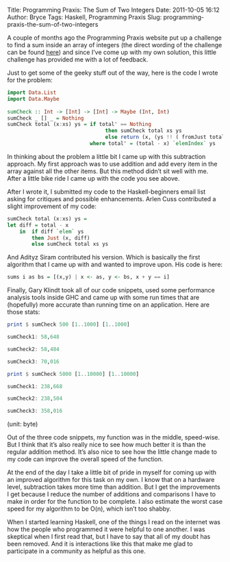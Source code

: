 Title: Programming Praxis: The Sum of Two Integers
Date: 2011-10-05 16:12
Author: Bryce
Tags: Haskell, Programming Praxis
Slug: programming-praxis-the-sum-of-two-integers

A couple of months ago the Programming Praxis website put up a challenge
to find a sum inside an array of integers (the direct wording of the
challenge can be found
[here](http://programmingpraxis.com/2011/07/19/sum-of-two-integers/))
and since I’ve come up with my own solution, this little challenge has
provided me with a lot of feedback.

Just to get some of the geeky stuff out of the way, here is the code I
wrote for the problem:

```haskell
import Data.List
import Data.Maybe
 
sumCheck :: Int -> [Int] -> [Int] -> Maybe (Int, Int)
sumCheck _ [] _ = Nothing
sumCheck total (x:xs) ys = if total' == Nothing 
                                then sumCheck total xs ys
                                else return (x, (ys !! ( fromJust total')))
                           where total' = (total - x) `elemIndex` ys
```

In thinking about the problem a little bit I came up with this
subtraction approach. My first approach was to use addition and add
every item in the array against all the other items. But this method
didn’t sit well with me. After a little bike ride I came up with the
code you see above.

After I wrote it, I submitted my code to the Haskell-beginners email
list asking for critiques and possible enhancements. Arlen Cuss
contributed a slight improvement of my code:

```haskell
sumCheck total (x:xs) ys =
let diff = total - x
    in  if diff `elem` ys
        then Just (x, diff)
        else sumCheck total xs ys
```

And Adityz Siram contributed his version. Which is basically the first
algorithm that I came up with and wanted to improve upon. His code is
here:

```haskell
sums i as bs = [(x,y) | x <- as, y <- bs, x + y == i]
```


Finally, Gary Klindt took all of our code snippets, used some
performance analysis tools inside GHC and came up with some run times
that are (hopefully) more accurate than running time on an application.
Here are those stats:

```haskell
print $ sumCheck 500 [1..1000] [1..1000]

sumCheck1: 58,648

sumCheck2: 58,484

sumCheck3: 70,016

print $ sumCheck 5000 [1..10000] [1..10000]

sumCheck1: 238,668

sumCheck2: 238,504

sumCheck3: 358,016
```

(unit: byte)

Out of the three code snippets, my function was in the middle,
speed-wise. But I think that it’s also really nice to see how much
better it is than the regular addition method. It’s also nice to see how
the little change made to my code can improve the overall speed of the
function.

At the end of the day I take a little bit of pride in myself for coming
up with an improved algorithm for this task on my own. I know that on a
hardware level, subtraction takes more time than addition. But I get the
improvements I get because I reduce the number of additions and
comparisons I have to make in order for the function to be complete. I
also estimate the worst case speed for my algorithm to be O(n), which
isn’t too shabby.

When I started learning Haskell, one of the things I read on the
internet was how the people who programmed it were helpful to one
another. I was skeptical when I first read that, but I have to say that
all of my doubt has been removed. And it is interactions like this that
make me glad to participate in a community as helpful as this one.
